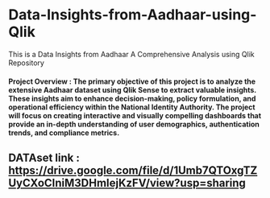 # Data-Insights-from-Aadhaar-using-Qlik
This is a Data Insights from Aadhaar A Comprehensive Analysis using Qlik Repository
#### Project Overview : The primary objective of this project is to analyze the extensive Aadhaar dataset using Qlik Sense to extract valuable insights. These insights aim to enhance decision-making, policy formulation, and operational efficiency within the National Identity Authority. The project will focus on creating interactive and visually compelling dashboards that provide an in-depth understanding of user demographics, authentication trends, and compliance metrics.

## DATAset link :  https://drive.google.com/file/d/1Umb7QTOxgTZUyCXoCIniM3DHmIejKzFV/view?usp=sharing

